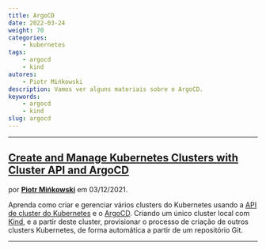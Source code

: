 ```yaml
---
title: ArgoCD
date: 2022-03-24
weight: 70
categories:
    - kubernetes
tags:
    - argocd
    - kind
autores:
    - Piotr Mińkowski
description: Vamos ver alguns materiais sobre o ArgoCD.
keywords:
    - argocd
    - kind
slug: argocd
---
```


---

## [Create and Manage Kubernetes Clusters with Cluster API and ArgoCD](https://piotrminkowski.com/2021/12/03/create-kubernetes-clusters-with-cluster-api-and-argocd/)

por [**Piotr Mińkowski**](/autores/piotr-mińkowski/) em 03/12/2021.

Aprenda como criar e gerenciar vários clusters do Kubernetes usando a [API de cluster do Kubernetes](https://cluster-api.sigs.k8s.io/) e o [ArgoCD](https://argo-cd.readthedocs.io/en/stable/). Criando um único cluster local com [Kind](https://kind.sigs.k8s.io/), e a partir deste cluster, provisionar o processo de criação de outros clusters Kubernetes, de forma automática a partir de um repositório Git.

---
